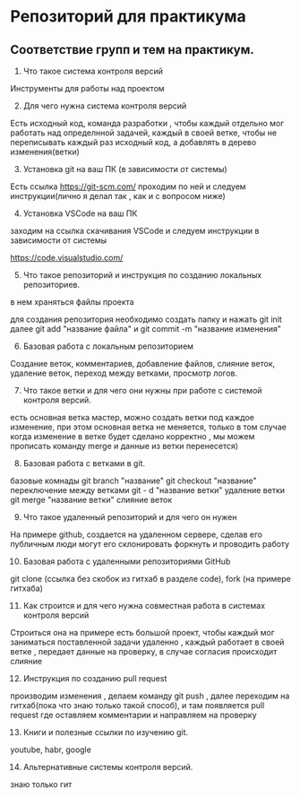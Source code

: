 # Репозиторий для практикума
## Соответствие групп и тем на практикум.

1. Что такое система контроля версий

Инструменты для работы над проектом

2. Для чего нужна система контроля версий

Есть исходный код, команда разработки , чтобы каждый отдельно мог работать над определнной задачей, каждый в своей ветке, чтобы не переписывать каждый раз исходный код, а добавлять в дерево изменения(ветки)


3. Установка git на ваш ПК (в зависимости от системы)

Есть ссылка https://git-scm.com/ проходим по ней и следуем инструкции(лично я делал так , как и с вопросом ниже)


4. Установка VSCode на ваш ПК

заходим на ссылка скачивания VSCode и следуем инструкции в зависимости от системы

https://code.visualstudio.com/


5. Что такое репозиторий и инструкция по созданию локальных репозиториев.

в нем храняться файлы проекта

для создания репозитория необходимо создать папку и нажать git init
далее git add "название файла"
и git commit -m "название изменения"




6. Базовая работа с локальным репозиторием

Создание веток, комментариев, добавление файлов, слияние веток, удаление веток, переход между ветками, просмотр логов.



7. Что такое ветки и для чего они нужны при работе с системой контроля версий.

есть основная ветка мастер, можно создать ветки под каждое изменение, при этом основная ветка не меняется, только в том случае когда изменение в ветке будет сделано корректно , мы можем прописать команду merge и данные из ветки перенесется)


8. Базовая работа с ветками в git.

базовые комнады 
git branch "название"
git checkout "название" переключение между ветками
git - d "название ветки" удаление ветки
git merge "название ветки" слияние веток


9. Что такое удаленный репозиторий и для чего он нужен

На примере github, создается на удаленном сервере, сделав его публичным люди могут его склонировать форкнуть и проводить работу


10. Базовая работа с удаленными репозиториями GitHub

git clone (ссылка без скобок из гитхаб в разделе code), fork (на примере гитхаба)


11. Как строится и для чего нужна совместная работа в системах контроля версий

Строиться она на примере есть большой проект, чтобы каждый мог заниматься поставленной задачи удаленно , каждый работает в своей ветке , передает данные на проверку, в случае согласия происходит слияние


12. Инструкция по созданию pull request

производим изменения , делаем команду git push , далее переходим на гитхаб(пока что знаю только такой способ), и там появляется pull request где оставляем комментарии и направляем на проверку


13. Книги и полезные ссылки по изучению git.

youtube, habr, google


14. Альтернативные системы контроля версий.

знаю только гит


